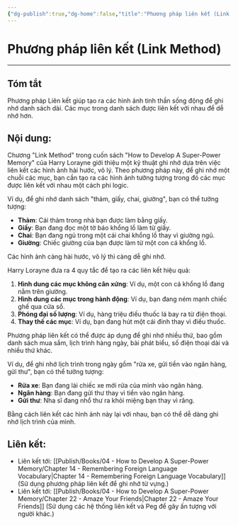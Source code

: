 ```yaml
---
{"dg-publish":true,"dg-home":false,"title":"Phương pháp liên kết (Link Method)","date":"2024-08-31","tags":["#sach","#memory","#How_to_Develop_A_Super_Power_Memory"],"Chương":"Chương5","dg-path":"Books/04 - How to Develop A Super-Power Memory/Link Method.md","permalink":"/books/04-how-to-develop-a-super-power-memory/link-method/","dgPassFrontmatter":true,"updated":"2025-02-23T08:12:59.502+07:00"}
---
```


# Phương pháp liên kết (Link Method)
---
## Tóm tắt
Phương pháp Liên kết giúp tạo ra các hình ảnh tinh thần sống động để ghi nhớ danh sách dài. Các mục trong danh sách được liên kết với nhau để dễ nhớ hơn.
## Nội dung:

Chương "Link Method" trong cuốn sách "How to Develop A Super-Power Memory" của Harry Lorayne giới thiệu một kỹ thuật ghi nhớ dựa trên việc liên kết các hình ảnh hài hước, vô lý. Theo phương pháp này, để ghi nhớ một chuỗi các mục, bạn cần tạo ra các hình ảnh tưởng tượng trong đó các mục được liên kết với nhau một cách phi logic.

Ví dụ, để ghi nhớ danh sách "thảm, giấy, chai, giường", bạn có thể tưởng tượng:

- **Thảm**: Cái thảm trong nhà bạn được làm bằng giấy.
- **Giấy**: Bạn đang đọc một tờ báo khổng lồ làm từ giấy.
- **Chai**: Bạn đang ngủ trong một cái chai khổng lồ thay vì giường ngủ.
- **Giường**: Chiếc giường của bạn được làm từ một con cá khổng lồ.

Các hình ảnh càng hài hước, vô lý thì càng dễ ghi nhớ.

Harry Lorayne đưa ra 4 quy tắc để tạo ra các liên kết hiệu quả:

1. **Hình dung các mục không cân xứng**: Ví dụ, một con cá khổng lồ đang nằm trên giường.
2. **Hình dung các mục trong hành động**: Ví dụ, bạn đang ném mạnh chiếc ghế qua cửa sổ.
3. **Phóng đại số lượng**: Ví dụ, hàng triệu điếu thuốc lá bay ra từ điện thoại.
4. **Thay thế các mục**: Ví dụ, bạn đang hút một cái đinh thay vì điếu thuốc.

Phương pháp liên kết có thể được áp dụng để ghi nhớ nhiều thứ, bao gồm danh sách mua sắm, lịch trình hàng ngày, bài phát biểu, số điện thoại dài và nhiều thứ khác.

Ví dụ, để ghi nhớ lịch trình trong ngày gồm "rửa xe, gửi tiền vào ngân hàng, gửi thư", bạn có thể tưởng tượng:

- **Rửa xe**: Bạn đang lái chiếc xe mới rửa của mình vào ngân hàng.
- **Ngân hàng**: Bạn đang gửi thư thay vì tiền vào ngân hàng.
- **Gửi thư**: Nha sĩ đang nhổ thư ra khỏi miệng bạn thay vì răng.

Bằng cách liên kết các hình ảnh này lại với nhau, bạn có thể dễ dàng ghi nhớ lịch trình của mình.

## **Liên kết**:
- Liên kết tới: [[Publish/Books/04 - How to Develop A Super-Power Memory/Chapter 14 - Remembering Foreign Language Vocabulary\|Chapter 14 - Remembering Foreign Language Vocabulary]] (Sử dụng phương pháp liên kết để ghi nhớ từ vựng.)
- Liên kết tới: [[Publish/Books/04 - How to Develop A Super-Power Memory/Chapter 22 - Amaze Your Friends\|Chapter 22 - Amaze Your Friends]] (Sử dụng các hệ thống liên kết và Peg để gây ấn tượng với người khác.)